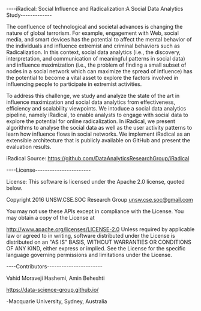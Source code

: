 ----iRadical: Social Influence and Radicalization:A Social Data Analytics Study-------------

The confluence of technological and societal advances is changing the nature of global terrorism. For example, engagement with Web, social media, and smart devices has the potential to affect the mental behavior of the individuals and influence extremist and criminal behaviors such as Radicalization. 
In this context, social data analytics (i.e., the discovery, interpretation, and communication of meaningful patterns in social data) and influence maximization (i.e., the problem of finding a small subset of nodes in a social network which can maximize the spread of influence) has the potential to become a vital asset to explore the factors involved in influencing people to participate in extremist activities.


To address this challenge, we study and analyze the state of the art in influence maximization
and social data analytics from effectiveness, efficiency and scalability viewpoints. 
We intoduce
a social data analytics pipeline, namely iRadical, to enable analysts to engage with social data to
explore the potential for online radicalization. 
In iRadical, we present algorithms to analyse the social data as well as the user activity patterns to learn how influence flows in social networks.
We implement iRadical as an extensible architecture that is publicly available on GitHub and present the evaluation results.

iRadical Source: https://github.com/DataAnalyticsResearchGroup/iRadical

----License-----------------------

License: This software is licensed under the Apache 2.0 license, quoted below.

Copyright 2016 UNSW.CSE.SOC Research Group unsw.cse.soc@gmail.com

You may not use these APIs except in compliance with the License. You may obtain a copy of the License at

http://www.apache.org/licenses/LICENSE-2.0 Unless required by applicable law or agreed to in writing, software distributed under the License is distributed on an "AS IS" BASIS, WITHOUT WARRANTIES OR CONDITIONS OF ANY KIND, either express or implied. See the License for the specific language governing permissions and limitations under the License.

----Contributors-----------------------

Vahid Moraveji Hashemi, Amin Beheshti

https://data-science-group.github.io/

-Macquarie University, Sydney, Australia